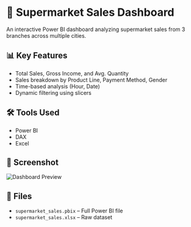 # 🛒 Supermarket Sales Dashboard

An interactive Power BI dashboard analyzing supermarket sales from 3 branches across multiple cities.

## 📊 Key Features
- Total Sales, Gross Income, and Avg. Quantity
- Sales breakdown by Product Line, Payment Method, Gender
- Time-based analysis (Hour, Date)
- Dynamic filtering using slicers

## 🛠 Tools Used
- Power BI
- DAX
- Excel

## 📸 Screenshot
![Dashboard Preview](dashboard-screenshot.png)

## 📂 Files
- `supermarket_sales.pbix` – Full Power BI file
- `supermarket_sales.xlsx` – Raw dataset


